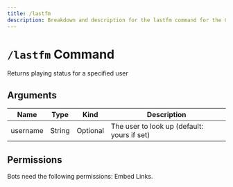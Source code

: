 ```yaml
---
title: /lastfm
description: Breakdown and description for the lastfm command for the Chewbotcca Discord bot
---
```


# `/lastfm` Command

Returns playing status for a specified user

## Arguments

| Name     | Type   | Kind     | Description                                 |
|----------|--------|----------|---------------------------------------------|
| username | String | Optional | The user to look up (default: yours if set) |

## Permissions

Bots need the following permissions: Embed Links.
